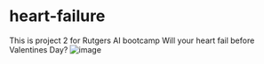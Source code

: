 # heart-failure
This is project 2 for Rutgers AI bootcamp
Will your heart fail before Valentines Day?
![image](https://github.com/user-attachments/assets/f63eff0e-f375-4dac-bc59-60a0b214b15b)
